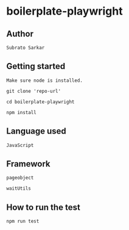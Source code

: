 # boilerplate-playwright

## Author

```
Subrato Sarkar

```

## Getting started

```
Make sure node is installed.

git clone 'repo-url'

cd boilerplate-playwright

npm install

```

## Language used

```
JavaScript

```

## Framework

```
pageobject

waitUtils

```

## How to run the test

```
npm run test

```
